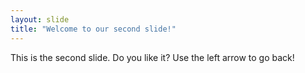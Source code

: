 ```yaml
---
layout: slide
title: "Welcome to our second slide!"
---
```

This is the second slide. Do you like it?
Use the left arrow to go back!
